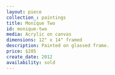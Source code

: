 ```yaml
---
layout: piece
collection_: paintings
title: Monique Two
id: monique-two
media: Acrylic on canvas
dimensions: 12" x 14" framed
description: Painted on glassed frame.
price: $285
create_date: 2012
availability: sold
---
```

